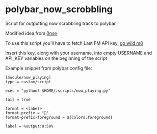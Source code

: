 # polybar_now_scrobbling
Script for outputting now scrobbling track to polybar

Modified idea from [0nse](https://github.com/0nse/now_playing/blob/master/now_playing.py)

To use this script you'll have to fetch Last FM API key, [go wild m8](https://www.last.fm/api/account/create)

Insert this key, along with your username, into empty USERNAME and API_KEY variables on the beginning of the script

Example snippet from polybar config file:

```
[module/now_playing]
type = custom/script

exec = "python3 $HOME/.scripts/now_playing.py"

tail = true

format = <label>
format-prefix = ""
format-prefix-foreground = ${colors.foreground}

label = %output:0:50%
```
